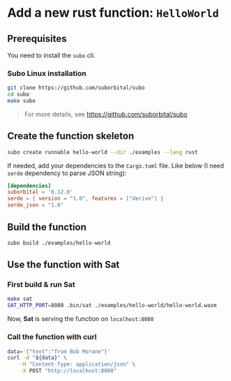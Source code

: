 # Add a new rust function: `HelloWorld`

## Prerequisites

You need to install the `subo` cli.

### Subo Linux installation

```bash
git clone https://github.com/suborbital/subo
cd subo
make subo
```
> For more details, see https://github.com/suborbital/subo

## Create the function skeleton

```bash
subo create runnable hello-world --dir ./examples --lang rust
````

If needed, add your dependencies to the `Cargo.toml` file. Like below (I need `serde` dependency to parse JSON string):

```toml
[dependencies]
suborbital = '0.12.0'
serde = { version = "1.0", features = ["derive"] }
serde_json = "1.0"
```

## Build the function

```bash
subo build ./examples/hello-world
```

## Use the function with Sat

### First build & run Sat

```bash
make sat
SAT_HTTP_PORT=8080 .bin/sat ./examples/hello-world/hello-world.wasm 
```

Now, **Sat** is serving the function on `localhost:8080`

### Call the function with curl

```bash
data='{"text":"from Bob Morane"}'
curl -d "${data}" \
    -H "Content-Type: application/json" \
    -X POST "http://localhost:8080"
```
